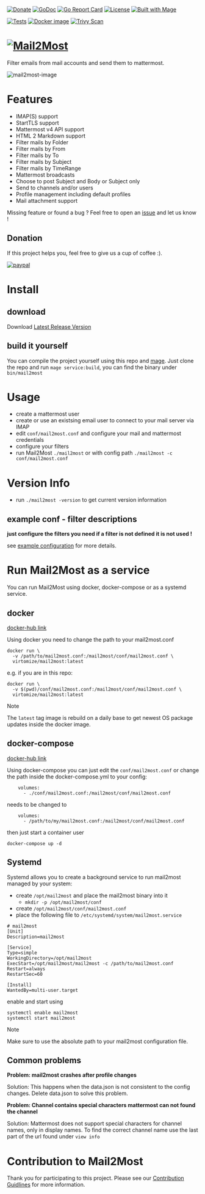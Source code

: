 [![Donate](https://img.shields.io/badge/Donate-PayPal-green.svg)](https://www.paypal.com/cgi-bin/webscr?cmd=_s-xclick&hosted_button_id=VBXHBYFU44T5W&source=url)
[![GoDoc](https://img.shields.io/badge/godoc-reference-green.svg)](https://godoc.org/github.com/virtomize/mail2most/lib)
[![Go Report Card](https://goreportcard.com/badge/github.com/virtomize/mail2most)](https://goreportcard.com/report/github.com/virtomize/mail2most)
[![License](https://img.shields.io/badge/license-MIT-blue.svg)](https://github.com/virtomize/mail2most/blob/master/LICENSE)
[![Built with Mage](https://magefile.org/badge.svg)](https://magefile.org)

[![Tests](https://github.com/Virtomize/mail2most/actions/workflows/test.yml/badge.svg?branch=master&event=push)](https://github.com/Virtomize/mail2most/actions/workflows/test.yml)
[![Docker image](https://github.com/Virtomize/mail2most/actions/workflows/docker.yaml/badge.svg?branch=master&event=schedule)](https://github.com/Virtomize/mail2most/actions/workflows/docker.yaml)
[![Trivy Scan](https://github.com/Virtomize/mail2most/actions/workflows/trivy.yaml/badge.svg?branch=master&event=schedule)](https://github.com/Virtomize/mail2most/actions/workflows/trivy.yaml)

# [![Mail2Most](https://user-images.githubusercontent.com/13348918/60418882-560c3480-9be4-11e9-9f30-b0124a162630.png)](https://github.com/virtomize/mail2most)

Filter emails from mail accounts and send them to mattermost.

![mail2most-image](https://user-images.githubusercontent.com/13348918/60437141-ff1b5500-9c0d-11e9-913f-ae7c4a034b10.png)

# Features

- IMAP(S) support
- StartTLS support
- Mattermost v4 API support
- HTML 2 Markdown support
- Filter mails by Folder
- Filter mails by From
- Filter mails by To
- Filter mails by Subject
- Filter mails by TimeRange
- Mattermost broadcasts
- Choose to post Subject and Body or Subject only
- Send to channels and/or users
- Profile management including default profiles
- Mail attachment support

Missing feature or found a bug ? Feel free to open an [issue](https://github.com/virtomize/mail2most/issues) and let us know !

## Donation

If this project helps you, feel free to give us a cup of coffee :).

[![paypal](https://www.paypalobjects.com/en_US/i/btn/btn_donateCC_LG.gif)](https://www.paypal.com/cgi-bin/webscr?cmd=_s-xclick&hosted_button_id=VBXHBYFU44T5W&source=url)

# Install

## download

Download [Latest Release Version](https://github.com/virtomize/mail2most/releases/latest)

## build it yourself

You can compile the project yourself using this repo and [mage](https://magefile.org).
Just clone the repo and run `mage service:build`, you can find the binary under `bin/mail2most`

# Usage

- create a mattermost user
- create or use an existsing email user to connect to your mail server via IMAP
- edit `conf/mail2most.conf` and configure your mail and mattermost credentials
- configure your filters
- run Mail2Most `./mail2most` or with config path `./mail2most -c conf/mail2most.conf`

# Version Info

- run `./mail2most -version` to get current version information

## example conf - filter descriptions

**just configure the filters you need if a filter is not defined it is not used !**

see [example configuration](https://github.com/virtomize/mail2most/blob/master/conf/mail2most.conf) for more details.

# Run Mail2Most as a service

You can run Mail2Most using docker, docker-compose or as a systemd service.

## docker

[docker-hub link](https://hub.docker.com/r/virtomize/mail2most)

Using docker you need to change the path to your mail2most.conf

```
docker run \
  -v /path/to/mail2most.conf:/mail2most/conf/mail2most.conf \
  virtomize/mail2most:latest
```

e.g. if you are in this repo:

```
docker run \
  -v $(pwd)/conf/mail2most.conf:/mail2most/conf/mail2most.conf \
  virtomize/mail2most:latest
```

> [!NOTE]
> The `latest` tag image is rebuild on a daily base to get newest OS package updates inside the docker image.

## docker-compose

[docker-hub link](https://hub.docker.com/r/virtomize/mail2most)

Using docker-compose you can just edit the `conf/mail2most.conf` or change the path inside the docker-compose.yml to your config:

```
    volumes:
      - ./conf/mail2most.conf:/mail2most/conf/mail2most.conf
```

needs to be changed to

```
    volumes:
      - /path/to/my/mail2most.conf:/mail2most/conf/mail2most.conf
```

then just start a container user

```
docker-compose up -d
```

## Systemd

Systemd allows you to create a background service to run mail2most managed by your system:

- create `/opt/mail2most` and place the mail2most binary into it
  - `mkdir -p /opt/mail2most/conf`
- create `/opt/mail2most/conf/mail2most.conf`
- place the following file to `/etc/systemd/system/mail2most.service`

```
# mail2most
[Unit]
Description=mail2most

[Service]
Type=simple
WorkingDirectory=/opt/mail2most
ExecStart=/opt/mail2most/mail2most -c /path/to/mail2most.conf
Restart=always
RestartSec=60

[Install]
WantedBy=multi-user.target
```

enable and start using

```
systemctl enable mail2most
systemctl start mail2most
```

> [!Note]
> Make sure to use the absolute path to your mail2most configuration file.

## Common problems

**Problem: mail2most crashes after profile changes**

Solution: This happens when the data.json is not consistent to the config changes. Delete data.json to solve this problem.

**Problem: Channel contains special characters mattermost can not found the channel**

Solution: Mattermost does not support special characters for channel names, only in display names. To find the correct channel name use the last part of the url found under `view info`

# Contribution to Mail2Most

Thank you for participating to this project.
Please see our [Contribution Guidlines](https://github.com/virtomize/mail2most/blob/master/CONTRIBUTING.md) for more information.
